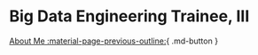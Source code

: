 # Big Data Engineering Trainee, III

[About Me :material-page-previous-outline:](../index.md){ .md-button }